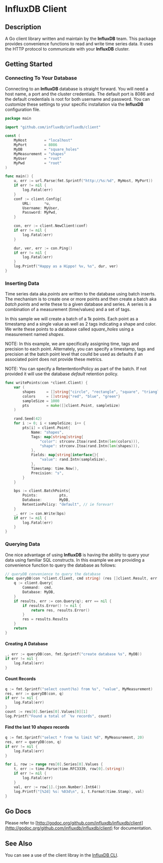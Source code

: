 # InfluxDB Client

## Description

A Go client library written and maintain by the **InfluxDB** team.
This package provides convenience functions to read and write time series data.
It uses the HTTP protocol to communicate with your **InfluxDB** cluster.


## Getting Started

### Connecting To Your Database

Connecting to an **InfluxDB** database is straight forward. You will need a host
name, a port and the cluster credentials. The default port is 8086 and the default
credentials is root for both username and password. You can customize these settings
to your specific installation via the **InfluxDB** configuration file.

```go
package main

import "github.com/influxdb/influxdb/client"

const (
	MyHost        = "localhost"
	MyPort        = 8086
	MyDB          = "square_holes"
	MyMeasurement = "shapes"
	MyUser        = "root"
	MyPwd         = "root"
)

func main() {
	u, err := url.Parse(fmt.Sprintf("http://%s:%d", MyHost, MyPort))
	if err != nil {
		log.Fatal(err)
	}
	conf := client.Config{
		URL:      *u,
		Username: MyUser,
		Password: MyPwd,
	}

	con, err := client.NewClient(conf)
	if err != nil {
		log.Fatal(err)
	}

	dur, ver, err := con.Ping()
	if err != nil {
		log.Fatal(err)
	}
	log.Printf("Happy as a Hippo! %v, %s", dur, ver)
}

```

### Inserting Data

Time series data aka *points* are written to the database using batch inserts.
The mechanism is to create one or more points and then create a batch aka *batch points*
and write these to a given database and series. A series is a combination of a
measurement (time/values) and a set of tags.

In this sample we will create a batch of a 1k points. Each point as a timestamp and
a single value as well as 2 tags indicating a shape and color. We write these points
to a database called _square_holes_ using a measurement named _shapes_.

NOTE: In this example, we are specifically assigning time, tags and precision
to each point. Alternately, you can specify a timestamp, tags and precision at
the batch point level that coulld be used as defaults if an associated point
does not provide these metrics.

NOTE: You can specify a RetententionPolicy as part of the batch. If not
provided it will use the database _default_ retention policy.

```go
func writePoints(con *client.Client) {
	var (
		shapes     = []string{"circle", "rectangle", "square", "triangle"}
		colors     = []string{"red", "blue", "green"}
		sampleSize = 1000
		pts        = make([]client.Point, sampleSize)
	)

	rand.Seed(42)
	for i := 0; i < sampleSize; i++ {
		pts[i] = client.Point{
			Name: "shapes",
			Tags: map[string]string{
				"color": strconv.Itoa(rand.Intn(len(colors))),
				"shape": strconv.Itoa(rand.Intn(len(shapes))),
			},
			Fields: map[string]interface{}{
				"value": rand.Intn(sampleSize),
			},
			Timestamp: time.Now(),
			Precision: "s",
		}
	}

	bps := client.BatchPoints{
		Points:          pts,
		Database:        MyDB,
		RetentionPolicy: "default", // ie forevar!
	}
	_, err := con.Write(bps)
	if err != nil {
		log.Fatal(err)
	}
}
```


### Querying Data

One nice advantage of using **InfluxDB** is having the ability to query your data
using familiar SQL constructs. In this example we are providing a convenience
function to query the database as follows:

```go
// queryDB convenience to query the database
func queryDB(con *client.Client, cmd string) (res []client.Result, err error) {
	q := client.Query{
		Command:  cmd,
		Database: MyDB,
	}
	if results, err := con.Query(q); err == nil {
		if results.Error() != nil {
			return res, results.Error()
		}
		res = results.Results
	}
	return
}
```

#### Creating A Database
```go
_, err := queryDB(con, fmt.Sprintf("create database %s", MyDB))
if err != nil {
	log.Fatal(err)
}
```

#### Count Records
```go
q := fmt.Sprintf("select count(%s) from %s", "value", MyMeasurement)
res, err := queryDB(con, q)
if err != nil {
	log.Fatal(err)
}
count := res[0].Series[0].Values[0][1]
log.Printf("Found a total of `%v records", count)

```

#### Find the last 10 _shapes_ records

```go
q := fmt.Sprintf("select * from %s limit %d", MyMeasurement, 20)
res, err = queryDB(con, q)
if err != nil {
	log.Fatal(err)
}

for i, row := range res[0].Series[0].Values {
	t, err := time.Parse(time.RFC3339, row[0].(string))
	if err != nil {
		log.Fatal(err)
	}
	val, err := row[1].(json.Number).Int64()
	log.Printf("[%2d] %s: %03d\n", i, t.Format(time.Stamp), val)
}
```


## Go Docs

Please refer to
[http://godoc.org/github.com/influxdb/influxdb/client](http://godoc.org/github.com/influxdb/influxdb/client)
for documentation.


## See Also

You can see a use of the client libray in the
[InfluxDB CLI](https://github.com/influxdb/influxdb/blob/master/cmd/influx/main.go).
